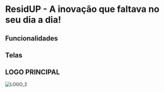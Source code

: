 # ResidUP - A inovação que faltava no seu dia a dia!

## Funcionalidades

## Telas 

## LOGO PRINCIPAL
![LOGO_2](https://user-images.githubusercontent.com/73199083/223888565-1238bf38-0241-404e-87d1-cac695306e4d.png)
